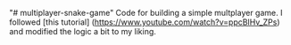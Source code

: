 "# multiplayer-snake-game" 
 Code for building a simple multplayer game. I followed [this tutorial] (https://www.youtube.com/watch?v=ppcBIHv_ZPs) and modified the logic a bit to my liking.